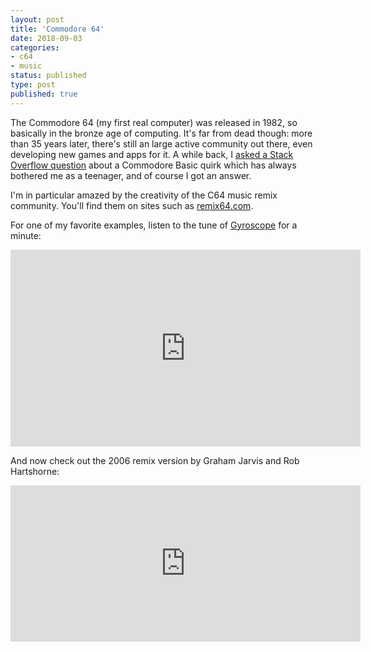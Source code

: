 ```yaml
---
layout: post
title: 'Commodore 64'
date: 2018-09-03 
categories:
- c64
- music
status: published
type: post
published: true	
---
```


The Commodore 64 (my first real computer) was released in 1982, so basically in the bronze age of computing. It's far from dead though: more than 35 years later, there's still an large active community out there, even developing new games and apps for it. A while back, I [asked a Stack Overflow question](https://stackoverflow.com/questions/22284128) about a Commodore Basic quirk which has always bothered me as a teenager, and of course I got an answer. 

<!-- more -->

I'm in particular amazed by the creativity of the C64 music remix community. You'll find them on sites such as [remix64.com](http://www.remix64.com).

For one of my favorite examples, listen to the tune of [Gyroscope](https://en.wikipedia.org/wiki/Gyroscope_(video_game)) for a minute:

<iframe width="560" height="315" src="https://www.youtube.com/embed/egFy58Yr1gM?start=15" frameborder="0" allow="autoplay; encrypted-media" allowfullscreen></iframe>

And now check out the 2006 remix version by Graham Jarvis and Rob Hartshorne:

<iframe width="560" height="250" src="http://remix.kwed.org/files/RKOfiles/Chronblom%20-%20Gyroscope%20-%20Unzalicious%20version.mp3" frameborder="0" allow="encrypted-media" allowfullscreen></iframe>











